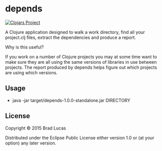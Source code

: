 # depends

[![Clojars Project](https://img.shields.io/clojars/v/com.bradlucas/depends.svg)](https://clojars.org/com.bradlucas/depends)

A Clojure application designed to walk a work directory, find all your project.clj files, extract the dependencies and produce a report.

Why is this useful?

If you work on a number of Clojure projects you may at some time want to make sure they are all using the same versions of libraries in use between projects. The report produced by depends helps figure out which projects are using which versions.

## Usage

- java -jar target/depends-1.0.0-standalone.jar DIRECTORY

## License

Copyright © 2015 Brad Lucas

Distributed under the Eclipse Public License either version 1.0 or (at
your option) any later version.

